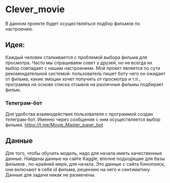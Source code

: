 # Clever_movie
В данном проекте будет осуществляться подбор фильмов по настроению.
## Идея:
Каждый человек сталкивается с проблемой выбора фильма для просмотра. Часто мы спрашиваем совет у друзей, но не всегда их выбор совпадает с нашим настроением. Мой проект является по сути рекомендательной системой: пользователь пишет боту чего он ожидает от фильма, какие эмоции хочет получить от просмотра и т.п., программа на основе списка отзывов на различные фильмы подбирает фильм.
### Телеграм-бот
Для удобства взаимодействия пользователя с программой создан телеграм-бот. Именно через сообщения с ним осуществляется выбор фильма.
https://t.me/Movie_Master_super_bot
## Данные
Для того, чтобы обучить модель, надо для начала иметь качественные данные.
Найдены данные на сайте Kaggle, вполне подходящие для базы фильмов , по-крайней мере, для начала. Это данные с сайта Кинопоиск, они включают в себя id фильма, рецензию на него и сентиматику. 
Данные для задачи никак не размечены.
